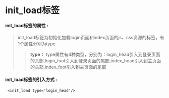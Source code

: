 # init\_load**标签**

#### init\_load**标签的属性 :**

> init\_load标签为初始化加载login页面和index页面的js、css资源的标签，有1个属性分别为type
>
> > **type：** type属性有4种类型，分别为：login_head引入到登录页面的头部,login_foot引入到登录页面的尾部,index_head引入到主页面的头部,index_foot引入到主页面的尾部

#### init\_load标签的引入方式 :

```
 <init_load type='login_head'/>
 
```



